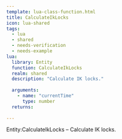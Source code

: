 ```yaml
---
template: lua-class-function.html
title: CalculateIkLocks
icon: lua-shared
tags:
  - lua
  - shared
  - needs-verification
  - needs-example
lua:
  library: Entity
  function: CalculateIkLocks
  realm: shared
  description: "Calculate IK locks."
  
  arguments:
    - name: "currentTime"
      type: number
  returns:
    
---
```


<div class="lua__search__keywords">
Entity:CalculateIkLocks &#x2013; Calculate IK locks.
</div>

